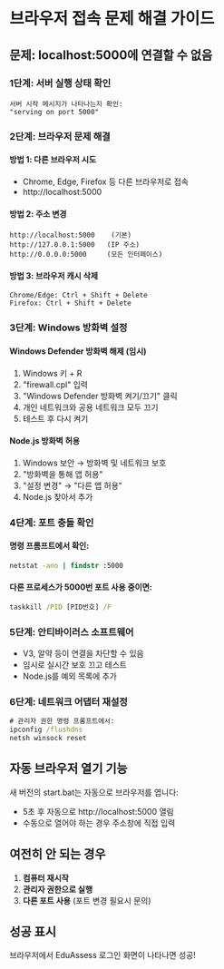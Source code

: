 # 브라우저 접속 문제 해결 가이드

## 문제: localhost:5000에 연결할 수 없음

### 1단계: 서버 실행 상태 확인
```
서버 시작 메시지가 나타나는지 확인:
"serving on port 5000"
```

### 2단계: 브라우저 문제 해결

#### 방법 1: 다른 브라우저 시도
- Chrome, Edge, Firefox 등 다른 브라우저로 접속
- http://localhost:5000

#### 방법 2: 주소 변경
```
http://localhost:5000    (기본)
http://127.0.0.1:5000   (IP 주소)
http://0.0.0.0:5000     (모든 인터페이스)
```

#### 방법 3: 브라우저 캐시 삭제
```
Chrome/Edge: Ctrl + Shift + Delete
Firefox: Ctrl + Shift + Delete
```

### 3단계: Windows 방화벽 설정

#### Windows Defender 방화벽 해제 (임시)
1. Windows 키 + R
2. "firewall.cpl" 입력
3. "Windows Defender 방화벽 켜기/끄기" 클릭
4. 개인 네트워크와 공용 네트워크 모두 끄기
5. 테스트 후 다시 켜기

#### Node.js 방화벽 허용
1. Windows 보안 → 방화벽 및 네트워크 보호
2. "방화벽을 통해 앱 허용"
3. "설정 변경" → "다른 앱 허용"
4. Node.js 찾아서 추가

### 4단계: 포트 충돌 확인

#### 명령 프롬프트에서 확인:
```cmd
netstat -ano | findstr :5000
```

#### 다른 프로세스가 5000번 포트 사용 중이면:
```cmd
taskkill /PID [PID번호] /F
```

### 5단계: 안티바이러스 소프트웨어
- V3, 알약 등이 연결을 차단할 수 있음
- 임시로 실시간 보호 끄고 테스트
- Node.js를 예외 목록에 추가

### 6단계: 네트워크 어댑터 재설정
```cmd
# 관리자 권한 명령 프롬프트에서:
ipconfig /flushdns
netsh winsock reset
```

## 자동 브라우저 열기 기능

새 버전의 start.bat는 자동으로 브라우저를 엽니다:
- 5초 후 자동으로 http://localhost:5000 열림
- 수동으로 열어야 하는 경우 주소창에 직접 입력

## 여전히 안 되는 경우

1. **컴퓨터 재시작**
2. **관리자 권한으로 실행**
3. **다른 포트 사용** (포트 변경 필요시 문의)

## 성공 표시
브라우저에서 EduAssess 로그인 화면이 나타나면 성공!